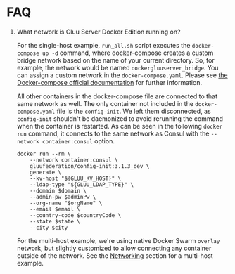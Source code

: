 # FAQ

1)  What network is Gluu Server Docker Edition running on?

    For the single-host example, `run_all.sh` script executes the `docker-compose up -d` command, where docker-compose creates a custom bridge network based on the name of your current directory. So, for example, the network would be named `dockergluuserver_bridge`. You can assign a custom network in the `docker-compose.yaml`. Please see [the Docker-compose official documentation](https://docs.docker.com/compose/networking/#specify-custom-networks) for further information.

    All other containers in the docker-compose file are connected to that same network as well. The only container not included in the `docker-compose.yaml` file is the `config-init`. We left them disconnected, as `config-init` shouldn't be daemonized to avoid rerunning the command when the container is restarted.
    As can be seen in the following `docker run` command, it connects to the same network as Consul with the `--network container:consul` option.

        docker run --rm \
            --network container:consul \
            gluufederation/config-init:3.1.3_dev \
            generate \
            --kv-host "${GLUU_KV_HOST}" \
            --ldap-type "${GLUU_LDAP_TYPE}" \
            --domain $domain \
            --admin-pw $adminPw \
            --org-name "$orgName" \
            --email $email \
            --country-code $countryCode \
            --state $state \
            --city $city

    For the multi-host example, we're using native Docker Swarm `overlay` network, but slightly customized to allow connecting any container outside of the network. See the [Networking](./example.md#Networking) section for a multi-host example.

